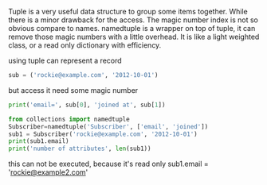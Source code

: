 Tuple is a very useful data structure to group some items together.
While there is a minor drawback for the access.
The magic number index is not so obvious compare to names.
namedtuple is a wrapper on top of tuple, it can remove those magic numbers with a little overhead.
It is like a light weighted class, or a read only dictionary with efficiency.


using tuple can represent a record
```python
sub = ('rockie@example.com', '2012-10-01')
```

but access it need some magic number
```python
print('email=', sub[0], 'joined at', sub[1])

from collections import namedtuple
Subscriber=namedtuple('Subscriber', ['email', 'joined'])
sub1 = Subscriber('rockie@example.com', '2012-10-01')
print(sub1.email)
print('number of attributes', len(sub1))

```

this can not be executed, because it's read only
sub1.email = 'rockie@example2.com'
